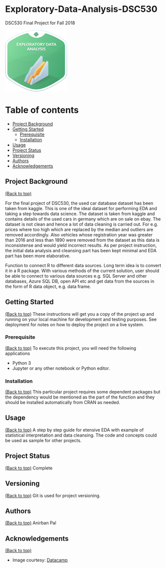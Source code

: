 # Exploratory-Data-Analysis-DSC530
DSC530 Final Project for Fall 2018

<img src="Images/EDA.png" data-canonical-src="Images/EDA.png" width="200" height="200" />

# Table of contents

- [Project Background](#project-background)
- [Getting Started](#getting-started)
  - [Prerequisite](#prerequisite)
  - [Installation](#installation)
- [Usage](#usage)
- [Project Status](#project-status)
- [Versioning](#versioning)
- [Authors](#authors)
- [Acknowledgements](#acknowledgements)

## Project Background
[(Back to top)](#table-of-contents)

For the final project of DSC530, the used car database dataset has been taken from kaggle. This is one of the ideal dataset for performing EDA and taking a step towards data science. 
The dataset is taken from kaggle and contains details of the used cars in germany which are on sale on ebay.
The dataset is not clean and hence a lot of data cleaning is carried out. For e.g. prices where too high which are replaced by the median and outliers are removed accordingly. 
Also vehicles whose registration year was greater than 2016 and less than 1890 were removed from the dataset as this data is inconsistense and would yield incorrect results.
As per project instruction, the initial data analysis and cleansing part has been kept minimal and EDA part has been more elaborative.

Function to connect R to different data sources. Long term idea is to convert it in a R package. With various methods of the current solution, user should be able to connect to various data sources e.g. SQL Server and other databases, Azure SQL DB, open API etc and get data from the sources in the form of R data object, e.g. data frame.

## Getting Started
[(Back to top)](#table-of-contents)
These instructions will get you a copy of the project up and running on your local machine for development and testing purposes. See deployment for notes on how to deploy the project on a live system.

### Prerequisite
[(Back to top)](#table-of-contents)
To execute this project, you will need the following applications 
* Python 3 
* Jupyter or any other notebook or Python editor.

### Installation
[(Back to top)](#table-of-contents)
This particular project requires some dependent packages but the dependency would be mentioned as the part of the function and they should be installed automatically from CRAN as needed.

## Usage
[(Back to top)](#table-of-contents)
A step by step guide for etensive EDA with example of statistical interpretation and data cleansing. The code and concepts could be used as sample for other projects.

## Project Status
[(Back to top)](#table-of-contents)
Complete

## Versioning
[(Back to top)](#table-of-contents)
Git is used for project versioning.

## Authors
[(Back to top)](#table-of-contents)
Anirban Pal

## Acknowledgements
[(Back to top)](#table-of-contents)

* Image courtesy: [Datacamp](www.datacamp.com)
